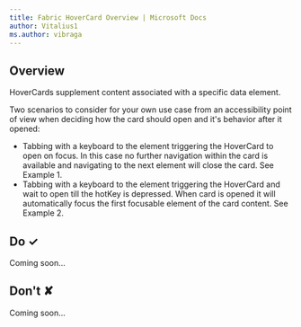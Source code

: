 ```yaml
---
title: Fabric HoverCard Overview | Microsoft Docs
author: Vitalius1
ms.author: vibraga
---
```


## Overview
HoverCards supplement content associated with a specific data element.

Two scenarios to consider for your own use case from an accessibility point of view when deciding how the card should open and it&#39;s behavior after it opened:

- Tabbing with a keyboard to the element triggering the HoverCard to open on focus. In this case no further navigation within the card is available and navigating to the next element will close the card. See Example 1.
- Tabbing with a keyboard to the element triggering the HoverCard and wait to open till the hotKey is depressed. When card is opened it will automatically focus the first focusable element of the card content. See Example 2.



## Do &#10003;
Coming soon...

## Don't &#10008;
Coming soon...